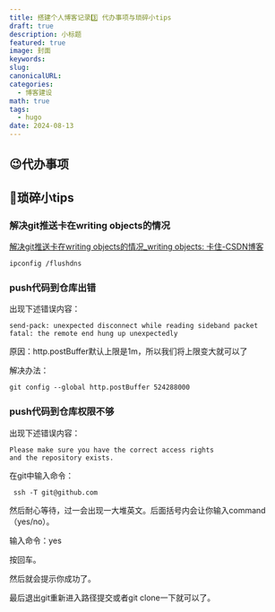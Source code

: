 ```yaml
---
title: 搭建个人博客记录3️⃣ 代办事项与琐碎小tips
draft: true
description: 小标题
featured: true
image: 封面
keywords: 
slug: 
canonicalURL: 
categories:
  - 博客建设
math: true
tags:
  - hugo
date: 2024-08-13
---
```

## 😉代办事项


## 🤦琐碎小tips
### 解决git推送卡在writing objects的情况
[解决git推送卡在writing objects的情况\_writing objects: 卡住-CSDN博客](https://blog.csdn.net/qq_41461536/article/details/129767886)
~~~shell
ipconfig /flushdns
~~~
### push代码到仓库出错
出现下述错误内容：
~~~shell
send-pack: unexpected disconnect while reading sideband packet
fatal: the remote end hung up unexpectedly
~~~
原因：http.postBuffer默认上限是1m，所以我们将上限变大就可以了

解决办法：
~~~shell
git config --global http.postBuffer 524288000
~~~
### push代码到仓库权限不够
出现下述错误内容：
~~~shell
Please make sure you have the correct access rights
and the repository exists.
~~~
在git中输入命令：
~~~shell
 ssh -T git@github.com 
~~~

然后耐心等待，过一会出现一大堆英文。后面括号内会让你输入command（yes/no）。

输入命令：yes

按回车。

然后就会提示你成功了。

最后退出git重新进入路径提交或者git clone一下就可以了。
